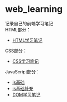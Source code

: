 # web_learning
记录自己的前端学习笔记<br />
HTML部分：<br />
- [HTML学习笔记](HTML&CSS/HTML学习笔记.md)<br />

CSS部分：<br />
- [CSS学习笔记](HTML&CSS/CSS学习笔记.md)<br />

JavaScript部分：<br />
- [js基础](JS/Javascript学习笔记.md)
- [js基础补充](JS/Javascript学习知识补充.md)
- [DOM学习笔记](JS/dom学习笔记.md)
